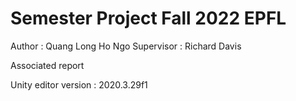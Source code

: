 # Semester Project Fall 2022 EPFL

Author : Quang Long Ho Ngo
Supervisor : Richard Davis

Associated report 

Unity editor version : 2020.3.29f1
